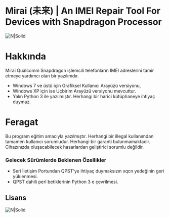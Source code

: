 # Mirai (未来) | An IMEI Repair Tool For Devices with Snapdragon Processor

![N|Solid](https://github.com/muhammeteminturgut/mirai/blob/master/screenshot.png?raw=true)

# Hakkında
Mirai Qualcomm Snapdragon işlemcili telefonların IMEI adreslerini tamir etmeye yardımcı olan bir yazılımdır.

  - Windows 7 ve üstü için Grafiksel Kullanıcı Arayüzü versiyonu,
  - Windows XP için ise Uçbirim Arayüzü versiyonu mevcuttur.
  - Yalın Python 3 ile yazılmıştır. Herhangi bir harici kütüphaneye ihtiyaç duymaz.

# Feragat
Bu program eğitim amacıyla yazılmıştır. Herhangi bir illegal kullanımdan tamamen kullanıcı sorumludur. Herhangi bir garanti bulunmamaktadır. Cihazınızda oluşacabilecek hasarlardan geliştirici sorumlu değildir.

### Gelecek Sürümlerde Beklenen Özellikler

 - Seri İletişim Portundan QPST'ye ihtiyaç duymaksızın xqcn yedeğinin geri yüklenmesi.
 - QPST dahili perl betiklerinin Python 3 e çevrilmesi.

Lisans
----
![N|Solid](https://www.gnu.org/graphics/gplv3-127x51.png)


